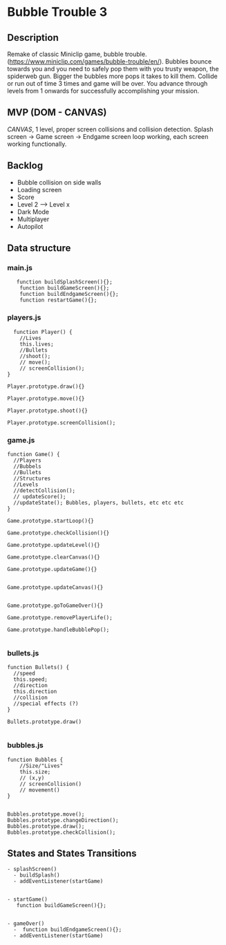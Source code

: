 # Bubble Trouble 3

## Description

Remake of classic Miniclip game, bubble trouble. (https://www.miniclip.com/games/bubble-trouble/en/). Bubbles bounce towards you and you need to safely pop them with you trusty weapon, the spiderweb gun. Bigger the bubbles more pops it takes to kill them. Collide or run out of time 3 times and game will be over. You advance through levels from 1 onwards for successfully accomplishing your mission.

## MVP (DOM - CANVAS)

_CANVAS_, 1 level, proper screen collisions and collision detection. Splash screen -> Game screen -> Endgame screen loop working, each screen working functionally.

## Backlog

- Bubble collision on side walls
- Loading screen
- Score
- Level 2 --> Level x
- Dark Mode
- Multiplayer
- Autopilot

## Data structure

### main.js

```
   function buildSplashScreen(){};
    function buildGameScreen(){};
    function buildEndgameScreen(){};
    function restartGame(){};

```

### players.js

```
  function Player() {
    //Lives
    this.lives;
    //Bullets
    //shoot();
    // move();
    // screenCollision();
}

Player.prototype.draw(){}

Player.prototype.move(){}

Player.prototype.shoot(){}

Player.prototype.screenCollision();
```

### game.js

```
function Game() {
  //Players
  //Bubbels
  //Bullets
  //Structures
  //Levels
  //detectCollision();
  // updateScore();
  //updateState(); Bubbles, players, bullets, etc etc etc
}

Game.prototype.startLoop(){}

Game.prototype.checkCollision(){}

Game.prototype.updateLevel(){}

Game.prototype.clearCanvas(){}

Game.prototype.updateGame(){}


Game.prototype.updateCanvas(){}


Game.prototype.goToGameOver(){}

Game.prototype.removePlayerLife();

Game.prototype.handleBubblePop();


```

### bullets.js

```
function Bullets() {
  //speed
  this.speed;
  //direction
  this.direction
  //collision
  //special effects (?)
}

Bullets.prototype.draw()


```

### bubbles.js

```
function Bubbles {
    //Size/"Lives"
    this.size;
    // (x,y)
    // screenCollision()
    // movement()
}


Bubbles.prototype.move();
Bubbles.prototype.changeDirection();
Bubbles.prototype.draw();
Bubbles.prototype.checkCollision();

```

## States and States Transitions

```
- splashScreen()
  - buildSplash()
  - addEventListener(startGame)


- startGame()
   function buildGameScreen(){};


- gameOver()
  -  function buildEndgameScreen(){};
  - addEventListener(startGame)
```
